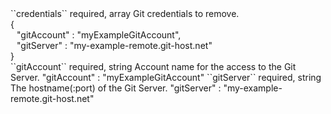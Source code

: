 <tr>
<td>``credentials``</td>
<td>required, array</td>
<td>Git credentials to remove.</td>
<td>
<div>{</div>
<div style="padding-left:10px;">"gitAccount" : "myExampleGitAccount",</div>
<div style="padding-left:10px;">"gitServer" : "my-example-remote.git-host.net"</div>
<div>}</div>
</td>
<td></td>
</tr>
<tr>
<td style="padding-left:20px;">``gitAccount``</td>
<td>required, string</td>
<td>Account name for the access to the Git Server.</td>
<td>"gitAccount" : "myExampleGitAccount"</td>
<td></td>
</tr>
<tr>
<td style="padding-left:20px;">``gitServer``</td>
<td>required, string</td>
<td>The hostname(:port) of the Git Server.</td>
<td>"gitServer" : "my-example-remote.git-host.net"</td>
<td></td>
</tr>
